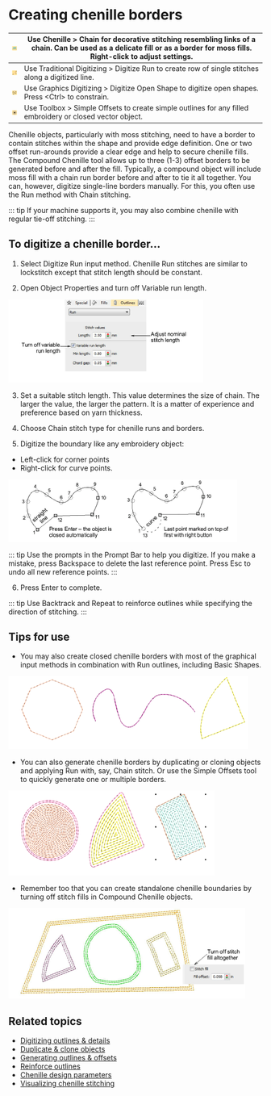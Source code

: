 # Creating chenille borders

| ![Chain00052.png](assets/Chain00052.png)       | Use Chenille > Chain for decorative stitching resembling links of a chain. Can be used as a delicate fill or as a border for moss fills. Right-click to adjust settings. |
| ---------------------------------------------- | ------------------------------------------------------------------------------------------------------------------------------------------------------------------------ |
| ![Outlines.png](assets/Outlines.png)           | Use Traditional Digitizing > Digitize Run to create row of single stitches along a digitized line.                                                                       |
| ![OpenObject.png](assets/OpenObject.png)       | Use Graphics Digitizing > Digitize Open Shape to digitize open shapes. Press &lt;Ctrl&gt; to constrain.                                                                  |
| ![SimpleOffsets.png](assets/SimpleOffsets.png) | Use Toolbox > Simple Offsets to create simple outlines for any filled embroidery or closed vector object.                                                                |

Chenille objects, particularly with moss stitching, need to have a border to contain stitches within the shape and provide edge definition. One or two offset run-arounds provide a clear edge and help to secure chenille fills. The Compound Chenille tool allows up to three (1-3) offset borders to be generated before and after the fill. Typically, a compound object will include moss fill with a chain run border before and after to tie it all together. You can, however, digitize single-line borders manually. For this, you often use the Run method with Chain stitching.

::: tip
If your machine supports it, you may also combine chenille with regular tie-off stitching.
:::

## To digitize a chenille border...

1. Select Digitize Run input method. Chenille Run stitches are similar to lockstitch except that stitch length should be constant.

2. Open Object Properties and turn off Variable run length.

![chenille_digitizing00053.png](assets/chenille_digitizing00053.png)

3. Set a suitable stitch length. This value determines the size of chain. The larger the value, the larger the pattern. It is a matter of experience and preference based on yarn thickness.

4. Choose Chain stitch type for chenille runs and borders.

5. Digitize the boundary like any embroidery object:

- Left-click for corner points
- Right-click for curve points.

![chenille_digitizing00056.png](assets/chenille_digitizing00056.png)

::: tip
Use the prompts in the Prompt Bar to help you digitize. If you make a mistake, press Backspace to delete the last reference point. Press Esc to undo all new reference points.
:::

6. Press Enter to complete.

::: tip
Use Backtrack and Repeat to reinforce outlines while specifying the direction of stitching.
:::

## Tips for use

- You may also create closed chenille borders with most of the graphical input methods in combination with Run outlines, including Basic Shapes.

![ChenilleShapesOutlines1.png](assets/ChenilleShapesOutlines1.png)

- You can also generate chenille borders by duplicating or cloning objects and applying Run with, say, Chain stitch. Or use the Simple Offsets tool to quickly generate one or multiple borders.

![ChenilleShapesOutlines2.png](assets/ChenilleShapesOutlines2.png)

- Remember too that you can create standalone chenille boundaries by turning off stitch fills in Compound Chenille objects.

![ChenilleShapesOutlines3.png](assets/ChenilleShapesOutlines3.png)

## Related topics

- [Digitizing outlines & details](../../Digitizing/input/Digitizing_outlines_details)
- [Duplicate & clone objects](../../Modifying/combine/Duplicate_clone_objects)
- [Generating outlines & offsets](../../Modifying/productivity/Generating_outlines_offsets)
- [Reinforce outlines](../../Quality/quality/Reinforce_outlines)
- [Chenille design parameters](../chenille_basics/Chenille_design_parameters)
- [Visualizing chenille stitching](../chenille_basics/Visualizing_chenille_stitching)
